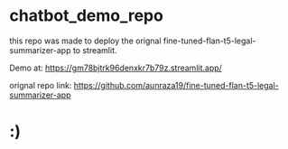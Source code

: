 # chatbot_demo_repo
this repo was made to deploy the orignal fine-tuned-flan-t5-legal-summarizer-app to streamlit.

Demo at: https://gm78bjtrk96denxkr7b79z.streamlit.app/

orignal repo link: https://github.com/aunraza19/fine-tuned-flan-t5-legal-summarizer-app
# :)

